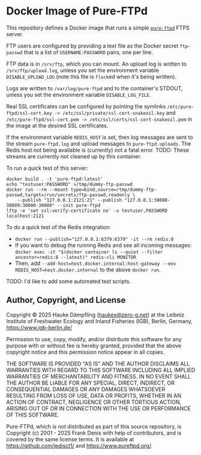 Docker Image of Pure-FTPd
=========================

This repository defines a Docker image that runs a simple
[`pure-ftpd`](https://github.com/jedisct1/pure-ftpd) FTPS server.

FTP users are configured by providing a text file as the Docker secret
`ftp-passwd` that is a list of `USERNAME:PASSWORD` pairs, one per line.

FTP data is in `/srv/ftp`, which you can mount.
An upload log is written to `/srv/ftp/upload.log`, unless you set
the environment variable `DISABLE_UPLOAD_LOG` (note this file
is `flock`ed when it's being written).

Logs are written to `/var/log/pure-ftpd` and to the container's STDOUT,
unless you set the environment variable `DISABLE_LOG_FILE`.

Real SSL certificates can be configured by pointing the symlinks
`/etc/pure-ftpd/ssl-cert.key -> /etc/ssl/private/ssl-cert-snakeoil.key` and
`/etc/pure-ftpd/ssl-cert.pem -> /etc/ssl/certs/ssl-cert-snakeoil.pem`
in the image at the desired SSL certificates.

If the environment variable `REDIS_HOST` is set, then log messages are
sent to the stream `pure-ftpd.log` and upload messages to `pure-ftpd.uploads`.
The Redis host not being available is (currently) not a fatal error.
TODO: These streams are currently not cleaned up by this container.

To run a quick test of this server:

    docker build . -t 'pure-ftpd:latest'
    echo "testuser:PASSWORD" >/tmp/dummy-ftp-passwd
    docker run --rm --mount type=bind,source=/tmp/dummy-ftp-passwd,target=/run/secrets/ftp-passwd,readonly \
        --publish "127.0.0.1:2121:21" --publish "127.0.0.1:30000-30009:30000-30009" --init pure-ftpd
    lftp -e 'set ssl:verify-certificate no' -u testuser,PASSWORD localhost:2121

To do a quick test of the Redis integration:

- `docker run --publish="127.0.0.1:6379:6379" -it --rm redis:8`
- If you want to debug the running Redis and see all incoming messages:
  `docker exec -it "$(docker container ls --quiet --filter ancestor=redis:8 --latest)" redis-cli MONITOR`
- Then, add `--add-host=host.docker.internal:host-gateway --env REDIS_HOST=host.docker.internal`
  to the above `docker run`.

TODO: I'd like to add some automated test scripts.


Author, Copyright, and License
------------------------------

Copyright © 2025 Hauke Dämpfling (haukex@zero-g.net)
at the Leibniz Institute of Freshwater Ecology and Inland Fisheries (IGB),
Berlin, Germany, <https://www.igb-berlin.de/>

Permission to use, copy, modify, and/or distribute this software for any
purpose with or without fee is hereby granted, provided that the above
copyright notice and this permission notice appear in all copies.

THE SOFTWARE IS PROVIDED "AS IS" AND THE AUTHOR DISCLAIMS ALL WARRANTIES WITH
REGARD TO THIS SOFTWARE INCLUDING ALL IMPLIED WARRANTIES OF MERCHANTABILITY AND
FITNESS. IN NO EVENT SHALL THE AUTHOR BE LIABLE FOR ANY SPECIAL, DIRECT,
INDIRECT, OR CONSEQUENTIAL DAMAGES OR ANY DAMAGES WHATSOEVER RESULTING FROM
LOSS OF USE, DATA OR PROFITS, WHETHER IN AN ACTION OF CONTRACT, NEGLIGENCE OR
OTHER TORTIOUS ACTION, ARISING OUT OF OR IN CONNECTION WITH THE USE OR
PERFORMANCE OF THIS SOFTWARE.

Pure-FTPd, which is *not* distributed as part of this source repository, is
Copyright (c) 2001 - 2025 Frank Denis <j at pureftpd dot org> with help of contributors,
and is covered by the same license terms. It is available at
<https://github.com/jedisct1/> and <https://www.pureftpd.org/>.
